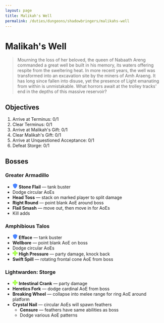 ```yaml
---
layout: page
title: Malikah's Well
permalink: /duties/dungeons/shadowbringers/malikahs-well
---
```


# Malikah's Well

> Mourning the loss of her beloved, the queen of Nabaath Areng commanded a great well be built in his memory, its waters offering respite from the sweltering heat. In more recent years, the well was transformed into an excavation site by the miners of Amh Araeng. It has long since fallen into disuse, yet the presence of Light emanating from within is unmistakable. What horrors await at the trolley tracks' end in the depths of this massive reservoir?

## Objectives

1. Arrive at Terminus: 0/1
2. Clear Terminus: 0/1
3. Arrive at Malikah's Gift: 0/1
4. Clear Malikah's Gift: 0/1
5. Arrive at Unquestioned Acceptance: 0/1
6. Defeat Storge: 0/1

## Bosses

### Greater Armadillo

- ![](/assets/icons/role-tank.png) **Stone Flail** — tank buster
- Dodge circular AoEs
- **Head Toss** — stack on marked player to split damage
- **Right Round** — point blank AoE around boss
- **Flail Smash** — move out, then move in for AoEs
- Kill adds

### Amphibious Talos

- ![](/assets/icons/role-tank.png) **Efface** — tank buster
- **Wellbore** — point blank AoE on boss
- Dodge circular AoEs
- ![](/assets/icons/role-healer.png) **High Pressure** — party damage, knock back
- **Swift Spill** — rotating frontal cone AoE from boss

### Lightwarden: Storge

- ![](/assets/icons/role-healer.png) **Intestinal Crank** — party damage
- **Heretics Fork** — dodge cardinal AoE from boss
- **Breaking Wheel** — collapse into melee range for ring AoE around platform
- **Crystal Nail** — circular AoEs will spawn feathers
  - **Censure** — feathers have same abilities as boss
  - Dodge various AoE patterns

